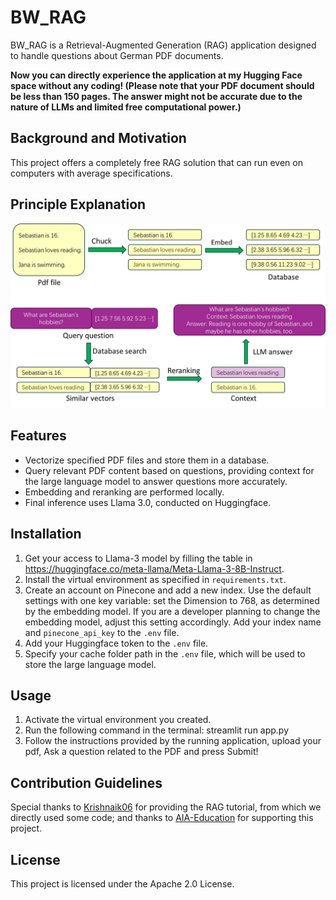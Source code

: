 # BW_RAG

BW_RAG is a Retrieval-Augmented Generation (RAG) application designed to handle questions about German PDF documents.

**Now you can directly experience the application at my Hugging Face space without any coding! (Please note that your PDF document should be less than 150 pages. The answer might not be accurate due to the nature of LLMs and limited free computational power.)**

## Background and Motivation

This project offers a completely free RAG solution that can run even on computers with average specifications.

## Principle Explanation

![Principle Explanation](Principle.png)

## Features

- Vectorize specified PDF files and store them in a database.
- Query relevant PDF content based on questions, providing context for the large language model to answer questions more accurately.
- Embedding and reranking are performed locally.
- Final inference uses Llama 3.0, conducted on Huggingface.

## Installation

1. Get your access to Llama-3 model by filling the table in https://huggingface.co/meta-llama/Meta-Llama-3-8B-Instruct.
2. Install the virtual environment as specified in `requirements.txt`.
3. Create an account on Pinecone and add a new index. Use the default settings with one key variable: set the Dimension to 768, as determined by the embedding model. If you are a developer planning to change the embedding model, adjust this setting accordingly. Add your index name and `pinecone_api_key` to the `.env` file.
4. Add your Huggingface token to the `.env` file.
5. Specify your cache folder path in the `.env` file, which will be used to store the large language model.

## Usage

1. Activate the virtual environment you created.
2. Run the following command in the terminal: streamlit run app.py
3. Follow the instructions provided by the running application, upload your pdf, Ask a question related to the PDF and press Submit!

## Contribution Guidelines

Special thanks to [Krishnaik06](https://github.com/krishnaik06/Complete-Langchain-Tutorials) for providing the RAG tutorial, from which we directly used some code; and thanks to [AIA-Education](https://www.aia-edu.de/) for supporting this project.

## License

This project is licensed under the Apache 2.0 License.
